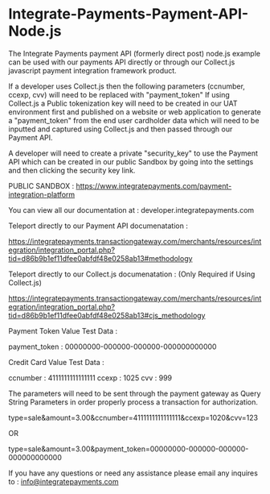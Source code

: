 # Integrate-Payments-Payment-API-Node.js

The Integrate Payments payment API (formerly direct post) node.js example can be used with our payments API directly or through our Collect.js javascript payment integration framework product.

If a developer uses Collect.js then the following parameters (ccnumber, ccexp, cvv) will need to be replaced with "payment_token"
If using Collect.js a Public tokenization key will need to be created in our UAT environment first and published on a website or web application to generate a "payment_token" from the end user cardholder data which will need to be inputted and captured using Collect.js and then passed through our Payment API.

A developer will need to create a private "security_key" to use the Payment API which can be created in our public Sandbox by going into the settings and then clicking the security key link.

PUBLIC SANDBOX : https://www.integratepayments.com/payment-integration-platform

You can view all our documentation at : developer.integratepayments.com 

Teleport directly to our Payment API documenatation : 

https://integratepayments.transactiongateway.com/merchants/resources/integration/integration_portal.php?tid=d86b9b1ef11dfee0abfdf48e0258ab13#methodology

Teleport directly to our Collect.js documenatation : (Only Required if Using Collect.js)

https://integratepayments.transactiongateway.com/merchants/resources/integration/integration_portal.php?tid=d86b9b1ef11dfee0abfdf48e0258ab13#cjs_methodology

Payment Token Value	Test Data :

payment_token : 00000000-000000-000000-000000000000	

Credit Card Value Test Data :

ccnumber : 4111111111111111 
ccexp : 1025 
cvv : 999

The parameters will need to be sent through the payment gateway as Query String Parameters in order properly process a transaction for authorization.

type=sale&amount=3.00&ccnumber=4111111111111111&ccexp=1020&cvv=123

OR

type=sale&amount=3.00&payment_token=00000000-000000-000000-000000000000

If you have any questions or need any assistance please email any inquires to : info@integratepayments.com 
